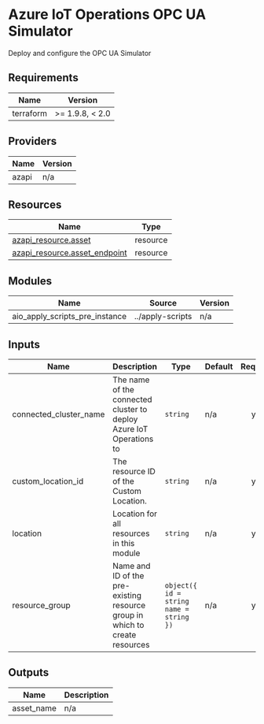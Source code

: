<!-- BEGIN_TF_DOCS -->
<!-- markdown-table-prettify-ignore-start -->
# Azure IoT Operations OPC UA Simulator

Deploy and configure the OPC UA Simulator

## Requirements

| Name | Version |
|------|---------|
| terraform | >= 1.9.8, < 2.0 |

## Providers

| Name | Version |
|------|---------|
| azapi | n/a |

## Resources

| Name | Type |
|------|------|
| [azapi_resource.asset](https://registry.terraform.io/providers/Azure/azapi/latest/docs/resources/resource) | resource |
| [azapi_resource.asset_endpoint](https://registry.terraform.io/providers/Azure/azapi/latest/docs/resources/resource) | resource |

## Modules

| Name | Source | Version |
|------|--------|---------|
| aio\_apply\_scripts\_pre\_instance | ../apply-scripts | n/a |

## Inputs

| Name | Description | Type | Default | Required |
|------|-------------|------|---------|:--------:|
| connected\_cluster\_name | The name of the connected cluster to deploy Azure IoT Operations to | `string` | n/a | yes |
| custom\_location\_id | The resource ID of the Custom Location. | `string` | n/a | yes |
| location | Location for all resources in this module | `string` | n/a | yes |
| resource\_group | Name and ID of the pre-existing resource group in which to create resources | ```object({ id = string name = string })``` | n/a | yes |

## Outputs

| Name | Description |
|------|-------------|
| asset\_name | n/a |
<!-- markdown-table-prettify-ignore-end -->
<!-- END_TF_DOCS -->
